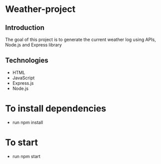 # Weather-project

## Introduction

The goal of this project is to generate the current weather log using APIs, Node.js and Express library

## Technologies

- HTML
- JavaScript
- Express.js
- Node.js

# To install dependencies

- run npm install

# To start

- run npm start

